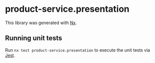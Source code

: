 # product-service.presentation

This library was generated with [Nx](https://nx.dev).

## Running unit tests

Run `nx test product-service.presentation` to execute the unit tests via [Jest](https://jestjs.io).
